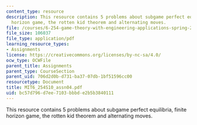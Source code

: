 ```yaml
---
content_type: resource
description: This resource contains 5 problems about subgame perfect equilibria, finite
  horizon game, the rotten kid theorem and alternating moves.
file: /courses/6-254-game-theory-with-engineering-applications-spring-2010/bc57d796d7ee7103bbbde2b5b3840111_MIT6_254S10_assn04.pdf
file_size: 106037
file_type: application/pdf
learning_resource_types:
- Assignments
license: https://creativecommons.org/licenses/by-nc-sa/4.0/
ocw_type: OCWFile
parent_title: Assignments
parent_type: CourseSection
parent_uid: 706d2d0b-d731-ba37-07db-1bf51596cc00
resourcetype: Document
title: MIT6_254S10_assn04.pdf
uid: bc57d796-d7ee-7103-bbbd-e2b5b3840111
---
```

This resource contains 5 problems about subgame perfect equilibria, finite horizon game, the rotten kid theorem and alternating moves.
